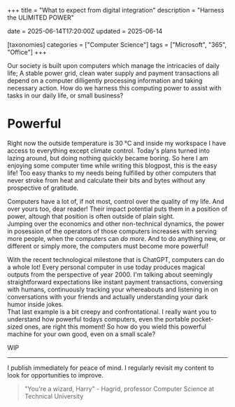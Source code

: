+++
title = "What to expect from digital integration"
description = "Harness the ULIMITED POWER"

date = 2025-06-14T17:20:00Z
updated = 2025-06-14

[taxonomies]
categories = ["Computer Science"]
tags = ["Microsoft", "365", "Office"]
+++

Our society is built upon computers which manage the intricacies of daily life; A stable power grid, clean water supply and payment transactions all depend on a computer dilligently processing information and taking necessary action. How do we harness this computing power to assist with tasks in our daily life, or small business?
<!-- more -->

# Powerful

Right now the outside temperature is 30 °C and inside my workspace I have access to everything except climate control. Today's plans turned into lazing around, but doing nothing quickly became boring. So here I am enjoying some computer time while writing this blogpost, this is the easy life! Too easy thanks to my needs being fulfilled by other computers that never stroke from heat and calculate their bits and bytes without any prospective of gratitude.

Computers have a lot of, if not most, control over the quality of my life. And over yours too, dear reader! Their impact potential puts them in a position of power, altough that position is often outside of plain sight.  
Jumping over the economics and other non-technical dynamics, the power in posession of the operators of those computers increases with serving more people, when the computers can *do more*. And to do anything new, or different or simply more, the computers must become more powerful!

With the recent technological milestone that is ChatGPT, computers can do a whole lot! Every personal computer in use today produces magical outputs from the perspective of year 2000. I'm talking about seemingly straightforward expectations like instant payment transactions, conversing with humans, continuously tracking your whereabouts and listening in on conversations with your friends and actually understanding your dark humor inside jokes.  
That last example is a bit creepy and confrontational. I really want you to understand how powerful todays computers, even the portable pocket-sized ones, are right this moment! So how do you wield this powerful machine for your own good, even on a small scale?

WIP

---
I publish immediately for peace of mind. I regularly revisit my content to look for opportunities to improve.

> "You're a wizard, Harry" - Hagrid, professor Computer Science at Technical University
